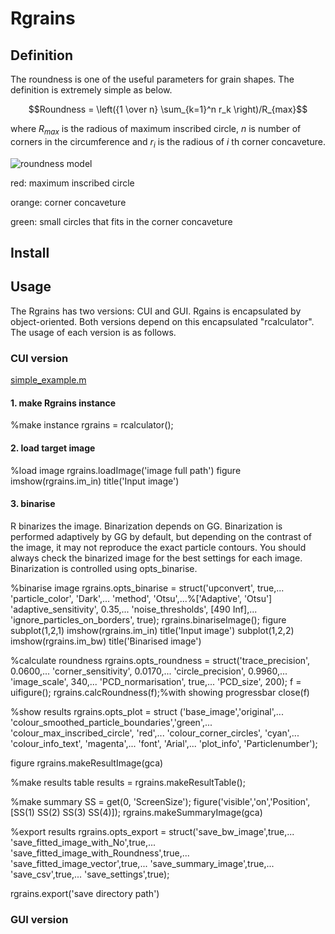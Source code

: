 # Rgrains

## Definition
The roundness is one of the useful parameters for grain shapes. The definition is extremely simple as below.

$$Roundness = \left({1 \over n} \sum_{k=1}^n r_k \right)/R_{max}$$

where $R_{max}$ is the radious of maximum inscribed circle, $n$ is number of corners in the circumference and $r_i$ is the radious of $i$ th corner concaveture.

![roundness model](https://github.com/keitaroyamada/RoundnessForAI/assets/146403785/0a3172fc-6112-4394-b69b-33ba2825e3aa)

red: maximum inscribed circle

orange: corner concaveture

green: small circles that fits in the corner concaveture

## Install

## Usage
The Rgrains has two versions: CUI and GUI. Rgains is encapsulated by object-oriented. Both versions depend on this encapsulated "rcalculator". The usage of each version is as follows.

### CUI version

[simple_example.m](https://github.com/keitaroyamada/Rgrains/blob/5f6a46785e832ffa46798b60db9925339448d1b3/Simple_example.m)

#### 1. make Rgrains instance

%make instance
rgrains = rcalculator();

#### 2. load target image
%load image
rgrains.loadImage('image full path')
figure
imshow(rgrains.im_in)
title('Input image')

#### 3. binarise
R binarizes the image. Binarization depends on GG. Binarization is performed adaptively by GG by default, but depending on the contrast of the image, it may not reproduce the exact particle contours. You should always check the binarized image for the best settings for each image. Binarization is controlled using opts_binarise.


%binarise image
rgrains.opts_binarise = struct('upconvert', true,...
                               'particle_color', 'Dark',...
                               'method', 'Otsu',...%['Adaptive', 'Otsu']
                               'adaptive_sensitivity', 0.35,...
                               'noise_thresholds', [490 Inf],...
                               'ignore_particles_on_borders', true);
rgrains.binariseImage();
figure
subplot(1,2,1)
    imshow(rgrains.im_in)
    title('Input image')
subplot(1,2,2)
    imshow(rgrains.im_bw)
    title('Binarised image')

%calculate roundness 
rgrains.opts_roundness = struct('trace_precision', 0.0600,...
                                'corner_sensitivity', 0.0170,...
                                'circle_precision', 0.9960,...
                                'image_scale', 340,...
                                'PCD_normarisation', true,...
                                'PCD_size', 200);
f = uifigure();
rgrains.calcRoundness(f);%with showing progressbar
close(f)

%show results
rgrains.opts_plot = struct ('base_image','original',...
                            'colour_smoothed_particle_boundaries','green',...
                            'colour_max_inscribed_circle', 'red',...
                            'colour_corner_circles', 'cyan',...
                            'colour_info_text', 'magenta',...
                            'font', 'Arial',...
                            'plot_info', 'Particlenumber');

figure
rgrains.makeResultImage(gca)

%make results table
results = rgrains.makeResultTable();

%make summary
SS = get(0, 'ScreenSize');
figure('visible','on','Position',[SS(1) SS(2) SS(3) SS(4)]);
rgrains.makeSummaryImage(gca)

%export results
rgrains.opts_export = struct('save_bw_image',true,...
                         'save_fitted_image_with_No',true,...
                         'save_fitted_image_with_Roundness',true,...
                         'save_fitted_image_vector',true,...
                         'save_summary_image',true,...
                         'save_csv',true,...
                         'save_settings',true);

rgrains.export('save directory path')
### GUI version

